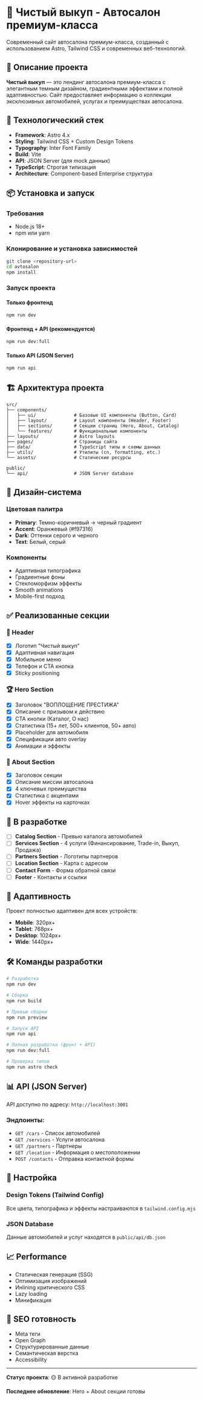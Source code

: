 # 🚗 Чистый выкуп - Автосалон премиум-класса

Современный сайт автосалона премиум-класса, созданный с использованием Astro, Tailwind CSS и современных веб-технологий.

## 🎯 Описание проекта

**Чистый выкуп** — это лендинг автосалона премиум-класса с элегантным темным дизайном, градиентными эффектами и полной адаптивностью. Сайт предоставляет информацию о коллекции эксклюзивных автомобилей, услугах и преимуществах автосалона.

## 🚀 Технологический стек

- **Framework**: Astro 4.x
- **Styling**: Tailwind CSS + Custom Design Tokens
- **Typography**: Inter Font Family
- **Build**: Vite
- **API**: JSON Server (для mock данных)
- **TypeScript**: Строгая типизация
- **Architecture**: Component-based Enterprise структура

## 📦 Установка и запуск

### Требования
- Node.js 18+ 
- npm или yarn

### Клонирование и установка зависимостей
```bash
git clone <repository-url>
cd avtosalon
npm install
```

### Запуск проекта

#### Только фронтенд
```bash
npm run dev
```

#### Фронтенд + API (рекомендуется)
```bash
npm run dev:full
```

#### Только API (JSON Server)
```bash
npm run api
```

## 🏗️ Архитектура проекта

```
src/
├── components/
│   ├── ui/              # Базовые UI компоненты (Button, Card)
│   ├── layout/          # Layout компоненты (Header, Footer)
│   ├── sections/        # Секции страниц (Hero, About, Catalog)
│   └── features/        # Функциональные компоненты
├── layouts/             # Astro layouts
├── pages/               # Страницы сайта
├── data/                # TypeScript типы и схемы данных
├── utils/               # Утилиты (cn, formatting, etc.)
└── assets/              # Статические ресурсы

public/
└── api/                 # JSON Server database
```

## 🎨 Дизайн-система

### Цветовая палитра
- **Primary**: Темно-коричневый → черный градиент
- **Accent**: Оранжевый (#f97316)
- **Dark**: Оттенки серого и черного
- **Text**: Белый, серый

### Компоненты
- Адаптивная типографика
- Градиентные фоны
- Стекломорфизм эффекты
- Smooth animations
- Mobile-first подход

## ✅ Реализованные секции

### 🔗 Header
- [x] Логотип "Чистый выкуп"
- [x] Адаптивная навигация
- [x] Мобильное меню
- [x] Телефон и CTA кнопка
- [x] Sticky positioning

### 🏆 Hero Section
- [x] Заголовок "ВОПЛОЩЕНИЕ ПРЕСТИЖА"
- [x] Описание с призывом к действию
- [x] CTA кнопки (Каталог, О нас)
- [x] Статистика (15+ лет, 500+ клиентов, 50+ авто)
- [x] Placeholder для автомобиля
- [x] Спецификации авто overlay
- [x] Анимации и эффекты

### 🏢 About Section
- [x] Заголовок секции
- [x] Описание миссии автосалона
- [x] 4 ключевых преимущества
- [x] Статистика с акцентами
- [x] Hover эффекты на карточках

## 🚧 В разработке

- [ ] **Catalog Section** - Превью каталога автомобилей
- [ ] **Services Section** - 4 услуги (Финансирование, Trade-in, Выкуп, Продажа)
- [ ] **Partners Section** - Логотипы партнеров
- [ ] **Location Section** - Карта с адресом
- [ ] **Contact Form** - Форма обратной связи
- [ ] **Footer** - Контакты и ссылки

## 📱 Адаптивность

Проект полностью адаптивен для всех устройств:
- **Mobile**: 320px+
- **Tablet**: 768px+
- **Desktop**: 1024px+
- **Wide**: 1440px+

## 🛠️ Команды разработки

```bash
# Разработка
npm run dev

# Сборка
npm run build

# Превью сборки
npm run preview

# Запуск API
npm run api

# Полная разработка (фронт + API)
npm run dev:full

# Проверка типов
npm run astro check
```

## 📊 API (JSON Server)

API доступно по адресу: `http://localhost:3001`

### Эндпоинты:
- `GET /cars` - Список автомобилей
- `GET /services` - Услуги автосалона
- `GET /partners` - Партнеры
- `GET /location` - Информация о местоположении
- `POST /contacts` - Отправка контактной формы

## 🔧 Настройка

### Design Tokens (Tailwind Config)
Все цвета, типографика и эффекты настраиваются в `tailwind.config.mjs`

### JSON Database
Данные автомобилей и услуг находятся в `public/api/db.json`

## 📈 Performance

- Статическая генерация (SSG)
- Оптимизация изображений
- Инlining критического CSS
- Lazy loading
- Минификация

## 🎯 SEO готовность

- Meta теги
- Open Graph
- Структурированные данные
- Семантическая верстка
- Accessibility

---

**Статус проекта**: 🟡 В активной разработке

**Последнее обновление**: Hero + About секции готовы

